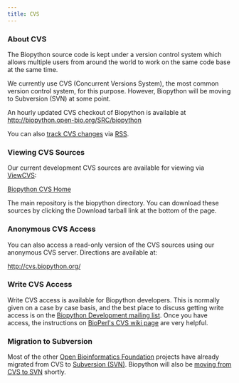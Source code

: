 ```yaml
---
title: CVS
---
```


### About CVS

The Biopython source code is kept under a version control system which
allows multiple users from around the world to work on the same code
base at the same time.

We currently use CVS (Concurrent Versions System), the most common
version control system, for this purpose. However, Biopython will be
moving to Subversion (SVN) at some point.

An hourly updated CVS checkout of Biopython is available at
<http://biopython.open-bio.org/SRC/biopython>

You can also [track CVS changes](Tracking_CVS_commits "wikilink") via
[RSS](wp:RSS_(file_format) "wikilink").

### Viewing CVS Sources

Our current development CVS sources are available for viewing via
[ViewCVS](http://viewcvs.sourceforge.net/):

[Biopython CVS
Home](http://cvs.biopython.org/cgi-bin/viewcvs/viewcvs.cgi/?cvsroot=biopython)

The main repository is the biopython directory. You can download these
sources by clicking the Download tarball link at the bottom of the page.

### Anonymous CVS Access

You can also access a read-only version of the CVS sources using our
anonymous CVS server. Directions are available at:

[<http://cvs.biopython.org/>](http://cvs.biopython.org/)

### Write CVS Access

Write CVS access is available for Biopython developers. This is normally
given on a case by case basis, and the best place to discuss getting
write access is on the [Biopython Development mailing
list](mailto:biopython-dev@biopython.org). Once you have access, the
instructions on [BioPerl's CVS wiki
page](http://www.bioperl.org/wiki/Using_CVS) are very helpful.

### Migration to Subversion

Most of the other [Open Bioinformatics Foundation](http://open-bio.org)
projects have already migrated from CVS to [Subversion
(SVN)](SVN "wikilink"). Biopython will also be [moving from CVS to
SVN](Subversion_migration "wikilink") shortly.
